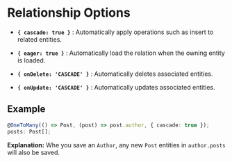 # Relationship Options

- **`{ cascade: true }`** : Automatically apply operations such as insert to related entities.

- **`{ eager: true }`** : Automatically load the relation when the owning entity is loaded.

- **`{ onDelete: 'CASCADE' }`** : Automatically deletes associated entities.

- **`{ onUpdate: 'CASCADE' }`** : Automatically updates associated entities.

## Example

```ts
@OneToMany(() => Post, (post) => post.author, { cascade: true });
posts: Post[];
```

**Explanation:** Whe you save an `Author`, any new `Post` entities in `author.posts` will also be saved.
